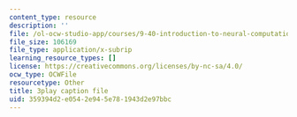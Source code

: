 ```yaml
---
content_type: resource
description: ''
file: /ol-ocw-studio-app/courses/9-40-introduction-to-neural-computation-spring-2018/359394d2e0542e945e781943d2e97bbc_88tKZLGOr3M.srt
file_size: 106169
file_type: application/x-subrip
learning_resource_types: []
license: https://creativecommons.org/licenses/by-nc-sa/4.0/
ocw_type: OCWFile
resourcetype: Other
title: 3play caption file
uid: 359394d2-e054-2e94-5e78-1943d2e97bbc
---
```

